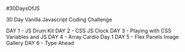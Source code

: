 #30DaysOfJS

30 Day Vanilla Javascript Coding Challenge

DAY 1 - JS Drum Kit
DAY 2 - CSS JS Clock
DAY 3 - Playing with CSS Variables and JS
DAY 4 - Array Cardio Day 1
DAY 5 - Flex Panels Image Gallery
DAY 6 - Type Ahead